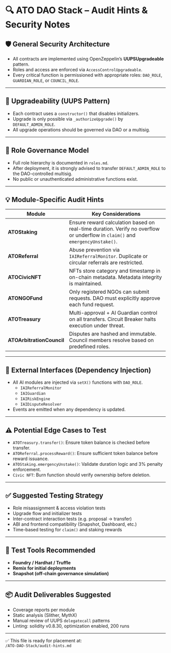 # 🔍 ATO DAO Stack – Audit Hints & Security Notes

## 🛡️ General Security Architecture

- All contracts are implemented using OpenZeppelin’s **UUPSUpgradeable** pattern.
- Roles and access are enforced via `AccessControlUpgradeable`.
- Every critical function is permissioned with appropriate roles: `DAO_ROLE`, `GUARDIAN_ROLE`, or `COUNCIL_ROLE`.

---

## 🧠 Upgradeability (UUPS Pattern)

- Each contract uses a `constructor()` that disables initializers.
- Upgrade is only possible via `_authorizeUpgrade()` by `DEFAULT_ADMIN_ROLE`.
- All upgrade operations should be governed via DAO or a multisig.

---

## 🔐 Role Governance Model

- Full role hierarchy is documented in `roles.md`.
- After deployment, it is strongly advised to transfer `DEFAULT_ADMIN_ROLE` to the DAO-controlled multisig.
- No public or unauthenticated administrative functions exist.

---

## 💡 Module-Specific Audit Hints

| Module            | Key Considerations |
|-------------------|--------------------|
| **ATOStaking**    | Ensure reward calculation based on real-time duration. Verify no overflow or underflow in `claim()` and `emergencyUnstake()`. |
| **ATOReferral**   | Abuse prevention via `IAIReferralMonitor`. Duplicate or circular referrals are restricted. |
| **ATOCivicNFT**   | NFTs store category and timestamp in on-chain metadata. Metadata integrity is maintained. |
| **ATONGOFund**    | Only registered NGOs can submit requests. DAO must explicitly approve each fund request. |
| **ATOTreasury**   | Multi-approval + AI Guardian control on all transfers. Circuit Breaker halts execution under threat. |
| **ATOArbitrationCouncil** | Disputes are hashed and immutable. Council members resolve based on predefined roles. |

---

## 📌 External Interfaces (Dependency Injection)

- All AI modules are injected via `setX()` functions with `DAO_ROLE`.
  - `IAIReferralMonitor`
  - `IAIGuardian`
  - `IAIRiskEngine`
  - `IAIDisputeResolver`
- Events are emitted when any dependency is updated.

---

## ⚠️ Potential Edge Cases to Test

- `ATOTreasury.transfer()`: Ensure token balance is checked before transfer.
- `ATOReferral.processReward()`: Ensure sufficient token balance before reward issuance.
- `ATOStaking.emergencyUnstake()`: Validate duration logic and 3% penalty enforcement.
- `Civic NFT`: Burn function should verify ownership before deletion.

---

## ✅ Suggested Testing Strategy

- Role misassignment & access violation tests
- Upgrade flow and initializer tests
- Inter-contract interaction tests (e.g. proposal → transfer)
- ABI and frontend compatibility (Snapshot, Dashboard, etc.)
- Time-based testing for `claim()` and staking rewards

---

## 🔁 Test Tools Recommended

- **Foundry / Hardhat / Truffle**
- **Remix for initial deployments**
- **Snapshot (off-chain governance simulation)**

---

## 📦 Audit Deliverables Suggested

- Coverage reports per module
- Static analysis (Slither, MythX)
- Manual review of UUPS `delegatecall` patterns
- Linting: solidity v0.8.30, optimization enabled, 200 runs

---

✅ This file is ready for placement at:  
`/ATO-DAO-Stack/audit-hints.md`
